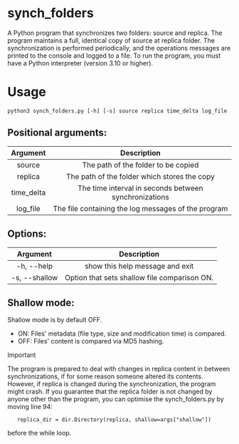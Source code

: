 # synch_folders

A Python program that synchronizes two folders: source and replica. The program maintains a full, identical copy of source at replica folder. The synchronization is performed periodically, and the operations messages are printed to the console and logged to a file.
To run the program, you must have a Python interpreter (version 3.10 or higher).

# Usage

```
python3 synch_folders.py [-h] [-s] source replica time_delta log_file
```

## Positional arguments:
| Argument  | Description |
| :-------: | :---------: |
| source    | The path of the folder to be copied |
| replica   | The path of the folder which stores the copy |
| time_delta| The time interval in seconds between synchronizations |
| log_file  | The file containing the log messages of the program |

## Options:
| Argument     | Description |
| :---------:  | :---------: |
| -h, --help   | show this help message and exit |
| -s, --shallow| Option that sets shallow file comparison ON.|

## Shallow mode:
Shallow mode is by default OFF.
- ON: Files' metadata (file type, size and modification time) is compared.
- OFF: Files' content is compared via MD5 hashing.

> [!IMPORTANT]
> The program is prepared to deal with changes in replica content in between synchronizations, if for some reason someone altered its contents. However, if replica is changed during the synchronization, the program might crash.
> If you guarantee that the replica folder is not changed by anyone other than the program, you can optimise the synch_folders.py by moving line 94:
>```
>    replica_dir = dir.Directory(replica, shallow=args["shallow"])
>```
> before the while loop.




